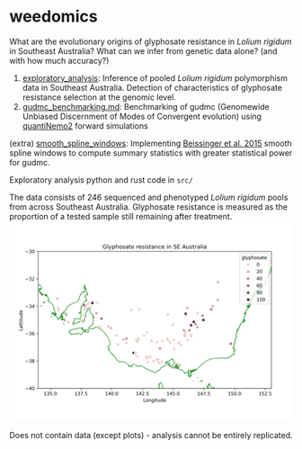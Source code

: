 # weedomics
What are the evolutionary origins of glyphosate resistance in *Lolium rigidum* in Southeast Australia? What can we infer from genetic data alone? (and with how much accuracy?)
1. [exploratory_analysis](exploratory_analysis.md): Inference of pooled *Lolium rigidum* polymorphism data in Southeast Australia. Detection of characteristics of glyphosate resistance selection at the genomic level.
2. [gudmc_benchmarking.md](gudmc_benchmarking.md): Benchmarking of gudmc (Genomewide Unbiased Discernment of Modes of Convergent evolution) using [quantiNemo2](https://doi.org/10.1093/bioinformatics/bty737) forward simulations

(extra) [smooth_spline_windows](smooth_spline_windows.md): Implementing [Beissinger et al. 2015](https://gsejournal.biomedcentral.com/articles/10.1186/s12711-015-0105-9) smooth spline windows to compute summary statistics with greater statistical power for gudmc.

Exploratory analysis python and rust code in `src/`

The data consists of 246 sequenced and phenotyped *Lolium rigidum* pools from across Southeast Australia. Glyphosate resistance is measured as the proportion of a tested sample still remaining after treatment.
<img src="figures/map.png" alt="map" width="800px"/>

Does not contain data (except plots) - analysis cannot be entirely replicated.
